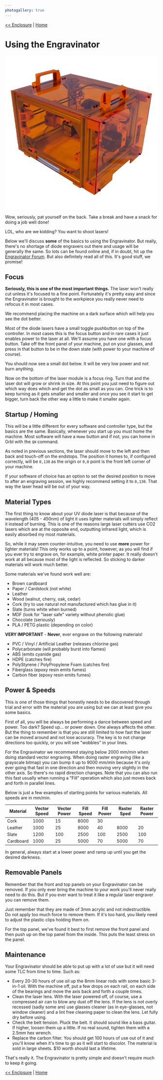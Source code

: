 ```yaml
---
photogallery: true
---
```


[<< Enclosure](08.Enclosure.html) | [Home](/mk1/build/)

# Using the Engravinator

<img src="/mk1/img/build/160_Small.jpg" class="center"/>

Wow, seriously, pat yourself on the back. Take a break and have a snack for doing a job well done!

LOL, who are we kidding? You want to shoot lasers!

Below we'll discuss **some** of the basics to using the Engravinator. But really, there's no shortage of diode engravers out there and usage will be generally the same. So lots can be found online and, if in doubt, hit up the [Engravinator Forum](https://forum.maniacallabs.com/c/engravinator). But also definitely read all of this. It's good stuff, we promise!


## Focus

**Seriously, this is one of the most important things.** The laser won't really cut unless it's focused to a fine point. Fortunately it's pretty easy and since the Engravinator is brought to the workpiece you really never need to refocus it in most cases.

We recommend placing the machine on a dark surface which will help you see the dot better.

Most of the diode lasers have a small toggle pushbutton on top of the controller. In most cases this is the focus button and in rare cases it just enables power to the laser at all. We'll assume you have one with a focus button. Take off the front panel of your machine, put on your glasses, and press in that button to be in the down state (with power to your machine of course).

You should now see a small dot below. It will be very low power and not burn anything.

Now on the bottom of the laser module is a focus ring. Turn that and the laser dot will grow or shrink in size. At this point you just need to figure out which way does which and get the dot as small as you can. One trick is to keep turning as it gets smaller and smaller and once you see it start to get bigger, turn back the other way a little to make it smaller again.

## Startup / Homing

This will be a little different for every software and controller type, but the basics are the same. Basically, whenever you start up you must home the machine. Most software will have a `Home` button and if not, you can home in Grbl with the `$H` command.

As noted in previous sections, the laser should move to the left and then back and touch-off on the endstops. The position it homes to, if configured correctly, will be `0,130` as the origin or `0,0` point is the front left corner of your machine.

If your software of choice has an option to set the desired position to move to after an engraving session, we highly recommend setting it to `0,130`. That way the laser head will be out of your way.

## Material Types

The first thing to know about your UV diode laser is that because of the wavelength (405 - 450nm) of light it uses lighter materials will simply reflect it instead of burning. This is one of the reasons large laser cutters use CO2 lasers which are at the opposite end, outputting infrared light, which is easily absorbed my most materials.

So, while it may seem counter-intuitive, you need to use **more** power for lighter materials! This only works up to a point, however, as you will find if you ever try to engrave on, for example, white printer paper. It really doesn't work at all because most of the light is reflected. So sticking to darker materials will work much better.

Some materials we've found work well are:

-   Brown cardboard
-   Paper / Cardstock (not white)
-   Leather
-   Wood (walnut, cherry, oak, cedar)
-   Cork (try to use natural not manufactured which has glue in it)
-   Slate (turns white when burned)
-   MDF (look for "laser safe" variety without phenolic glue)
-   Chocolate (seriously)
-   PLA / PETG plastic (depending on color)

**VERY IMPORTANT** - **Never**, ever engrave on the following materials!

-   PVC / Vinyl / Artificial Leather (releases chlorine gas)
-   Polycarbonate (will probably burst into flames)
-   ABS (emits cyanide gas)
-   HDPE (catches fire)
-   PolyStyrene / PolyPropylene Foam (catches fire)
-   Fiberglass (epoxy resin emits fumes)
-   Carbon fiber (epoxy resin emits fumes)

## Power & Speeds

This is one of those things that honestly needs to be discovered through trial and error with the material you are using but we can at least give you some basics.

First of all, you will be always be performing a dance between speed and power. Too dark? Speed up... or power down. One always affects the other. But the thing to remember is that you are still limited to how fast the laser can be moved around and not lose accuracy. The key is to not change directions too quickly, or you will see "wobbles" in your lines.

For the Engravinator we recommend staying below 2000 mm/min when doing standard vector engraving. When doing raster engraving (like a grayscale bitmap) you can bump it up to 9000 mm/min because it's only ever going that fast in one direction and then moving very slightly in the other axis. So there's no rapid direction changes. Note that you can also run this fast usually when running a "Fill" operation which also just moves back and forth in parallel lines.

Below is just a few examples of starting points for various materials. All speeds are in mm/min.


| Material  | Vector Speed | Vector Power | Fill Speed | Fill Power | Raster Sped | Raster Power |
|-----------|--------------|--------------|------------|------------|-------------|--------------|
| Cork      | 1000         | 15           | 8000       | 30         |             |              |
| Leather   | 1000         | 25           | 8000       | 40         | 8000        | 20           |
| Slate     | 1200         | 100          | 2500       | 100        | 2500        | 100          |
| Cardboard | 1000         | 25           | 5000       | 70         | 5000        | 70           |

In general, always start at a lower power and ramp up until you get the desired darkness.

## Removable Panels

Remember that the front and top panels on your Engravinator can be removed. If you only ever bring the machine to your work you'll never really need to do this. But if you ever want to treat it like a regular laser engraver you can remove them.

Just remember that they are made of 3mm acrylic and not indestructible. Do not apply too much force to remove them. If it's too hard, you likely need to adjust the plastic clips holding them on.

For the top panel, we've found it best to first remove the front panel and then push up on the top panel from the inside. This puts the least stress on the panel.

## Maintenance

Your Engravinator should be able to put up with a lot of use but it will need some TLC from time to time. Such as:

-   Every 20-30 hours of use oil up the 8mm linear rods with some basic 3-in-1 oil. With the machine off, put a few drops on each rail, on each side of the bearings and move the axis back and forth a couple times.
-   Clean the laser lens. With the laser powered off, of course, use a compressed air can to blow any dust off the lens. If the lens is not overly recessed (sadly some are) use glasses cleaner (as in eye-glasses, not window cleaner) and a lint free cleaning paper to clean the lens. Let fully dry before using.
-   Check the belt tension. Pluck the belt. It should sound like a bass guitar. If higher, loosen them up a little. If no real sound, tighten them with a 2.5mm hex wrench.
-   Replace the carbon filter. You should get 100 hours of use out of it and you'll know when it's time to go as it will start to discolor. The material is sold in large sheets. $10 worth should last a lifetime.

That's really it. The Engravinator is pretty simple and doesn't require much to keep it going.


[<< Enclosure](08.Enclosure.html) | [Home](/mk1/build/)